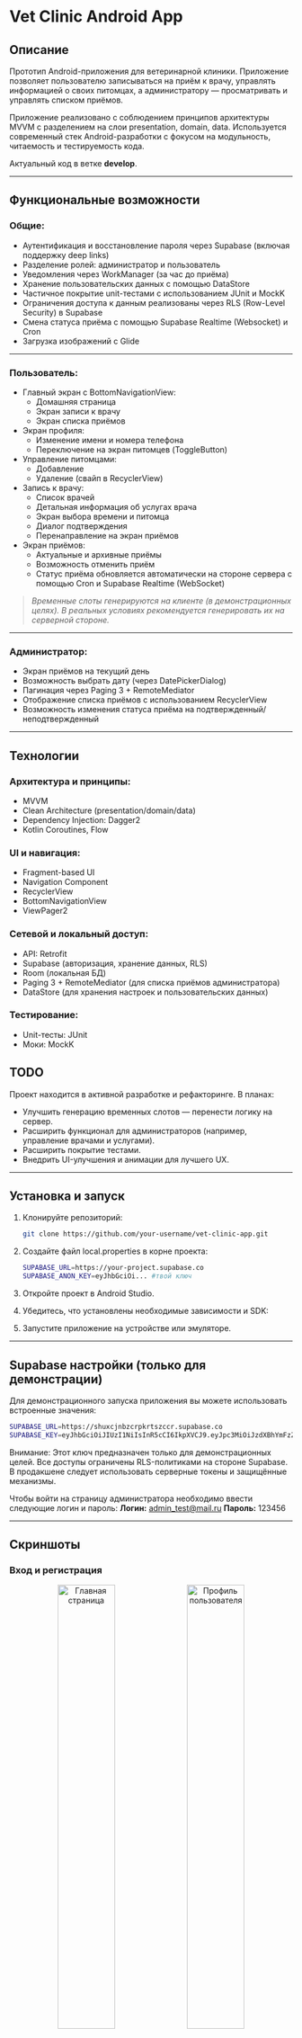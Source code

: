 # Vet Clinic Android App

## Описание

Прототип Android-приложения для ветеринарной клиники. Приложение позволяет пользователю записываться на приём к врачу, управлять информацией о своих питомцах, а администратору — просматривать и управлять списком приёмов.

Приложение реализовано с соблюдением принципов архитектуры MVVM с разделением на слои presentation, domain, data. Используется современный стек Android-разработки с фокусом на модульность, читаемость и тестируемость кода.

Актуальный код в ветке **develop**.

---

## Функциональные возможности

### Общие:
- Аутентификация и восстановление пароля через Supabase (включая поддержку deep links)
- Разделение ролей: администратор и пользователь
- Уведомления через WorkManager (за час до приёма)
- Хранение пользовательских данных с помощью DataStore
- Частичное покрытие unit-тестами с использованием JUnit и MockK
- Ограничения доступа к данным реализованы через RLS (Row-Level Security) в Supabase
- Смена статуса приёма с помощью Supabase Realtime (Websocket) и Cron
- Загрузка изображений с Glide

---

### Пользователь:
- Главный экран с BottomNavigationView:
    - Домашняя страница
    - Экран записи к врачу
    - Экран списка приёмов
- Экран профиля:
    - Изменение имени и номера телефона
    - Переключение на экран питомцев (ToggleButton)
- Управление питомцами:
    - Добавление
    - Удаление (свайп в RecyclerView)
- Запись к врачу:
    - Список врачей
    - Детальная информация об услугах врача
    - Экран выбора времени и питомца
    - Диалог подтверждения
    - Перенаправление на экран приёмов
- Экран приёмов:
    - Актуальные и архивные приёмы
    - Возможность отменить приём
    - Статус приёма обновляется автоматически на стороне сервера с помощью Cron и Supabase Realtime (WebSocket)

> *Временные слоты генерируются на клиенте (в демонстрационных целях). В реальных условиях рекомендуется генерировать их на серверной стороне.*

---

### Администратор:
- Экран приёмов на текущий день
- Возможность выбрать дату (через DatePickerDialog)
- Пагинация через Paging 3 + RemoteMediator
- Отображение списка приёмов с использованием RecyclerView
- Возможность изменения статуса приёма на подтвержденный/неподтвержденный

---

## Технологии

### Архитектура и принципы:
- MVVM
- Clean Architecture (presentation/domain/data)
- Dependency Injection: Dagger2
- Kotlin Coroutines, Flow

### UI и навигация:
- Fragment-based UI
- Navigation Component
- RecyclerView
- BottomNavigationView
- ViewPager2

### Сетевой и локальный доступ:
- API: Retrofit
- Supabase (авторизация, хранение данных, RLS)
- Room (локальная БД)
- Paging 3 + RemoteMediator (для списка приёмов администратора)
- DataStore (для хранения настроек и пользовательских данных)

### Тестирование:
- Unit-тесты: JUnit
- Моки: MockK

## TODO

Проект находится в активной разработке и рефакторинге. В планах:

- Улучшить генерацию временных слотов — перенести логику на сервер.
- Расширить функционал для администраторов (например, управление врачами и услугами).
- Расширить покрытие тестами.
- Внедрить UI-улучшения и анимации для лучшего UX.

---

## Установка и запуск

1. Клонируйте репозиторий:
   ```bash
   git clone https://github.com/your-username/vet-clinic-app.git
   ```
2. Создайте файл local.properties в корне проекта:

   ```bash
   SUPABASE_URL=https://your-project.supabase.co
   SUPABASE_ANON_KEY=eyJhbGciOi... #твой ключ
   ```
3. Откройте проект в Android Studio. 

4. Убедитесь, что установлены необходимые зависимости и SDK:

5. Запустите приложение на устройстве или эмуляторе.

---

## Supabase настройки (только для демонстрации)

Для демонстрационного запуска приложения вы можете использовать встроенные значения:

   ```bash
   SUPABASE_URL=https://shuxcjnbzcrpkrtszccr.supabase.co
   SUPABASE_KEY=eyJhbGciOiJIUzI1NiIsInR5cCI6IkpXVCJ9.eyJpc3MiOiJzdXBhYmFzZSIsInJlZiI6InNodXhjam5iemNycGtydHN6Y2NyIiwicm9sZSI6ImFub24iLCJpYXQiOjE3Mzk1NDU0MjgsImV4cCI6MjA1NTEyMTQyOH0.f0c1YOXkqUHm9IoEA7MqoQP3GzI3MZZGcdnTQob3Ju8
   ```
Внимание: Этот ключ предназначен только для демонстрационных целей. Все доступы ограничены RLS-политиками на стороне Supabase. В продакшене следует использовать серверные токены и защищённые механизмы.

Чтобы войти на страницу администратора необходимо ввести следующие логин и пароль: 
**Логин:** admin_test@mail.ru
**Пароль:** 123456

--- 

## Скриншоты

### Вход и регистрация

<p align="center">
  <img src="assets/screenshot_login.jpg" width="45%" alt="Главная страница">
  <img src="assets/screenshot_registration.jpg" width="45%" alt="Профиль пользователя">
</p>


### Главная и профиль пользователя

<p align="center">
  <img src="assets/screenshot_home.jpg" width="45%" alt="Главная страница">
  <img src="assets/screenshot_profile.jpg" width="45%" alt="Профиль пользователя">
</p>

### Список врачей и детальная информация

<p align="center">
  <img src="assets/screenshot_doctors.jpg" width="45%" alt="Список врачей">
  <img src="assets/screenshot_detailed_info.jpg" width="45%" alt="Детальная информация о враче">
</p>

### Запись к врачу и список приёмов

<p align="center">
  <img src="assets/screenshot_book.jpg" width="45%" alt="Формирование записи">
  <img src="assets/screenshot_appointments.jpg" width="45%" alt="Список приёмов">
</p>

### Питомцы пользователя и экран администратора

<p align="center">
  <img src="assets/screenshot_pets.jpg" width="45%" alt="Питомцы пользователя">
  <img src="assets/screenshot_admin_home.jpg" width="45%" alt="Экран администратора">
</p>

---

## Лицензия

Этот проект распространяется под лицензией MIT.

